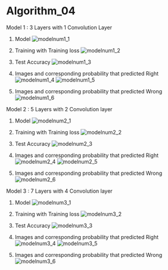 # Algorithm_04

Model 1 : 3 Layers with 1 Convolution Layer
1. Model
![modelnum1_1](https://user-images.githubusercontent.com/45807988/83399227-d31adc00-a43b-11ea-8000-8806496e3617.jpg)

2. Training with Training loss
![modelnum1_2](https://user-images.githubusercontent.com/45807988/83399228-d44c0900-a43b-11ea-8d6f-2e755e19d65e.jpg)

3. Test Accuracy
![modelnum1_3](https://user-images.githubusercontent.com/45807988/83399229-d44c0900-a43b-11ea-9415-174f748268d1.jpg)

4. Images and corresponding probability that predicted Right
![modelnum1_4](https://user-images.githubusercontent.com/45807988/83399231-d4e49f80-a43b-11ea-98ed-52d6748a570f.jpg)
![modelnum1_5](https://user-images.githubusercontent.com/45807988/83399233-d57d3600-a43b-11ea-9447-8a84568f4f86.jpg)

5. Images and corresponding probability that predicted Wrong
![modelnum1_6](https://user-images.githubusercontent.com/45807988/83399235-d57d3600-a43b-11ea-850a-9d7f93dd6273.jpg)

Model 2 : 5 Layers with 2 Convolution layer
1. Model
![modelnum2_1](https://user-images.githubusercontent.com/45807988/83399236-d615cc80-a43b-11ea-9a3b-c295836bdd89.jpg)

2. Training with Training loss
![modelnum2_2](https://user-images.githubusercontent.com/45807988/83399237-d615cc80-a43b-11ea-96da-68e4716e0159.jpg)

3. Test Accuracy
![modelnum2_3](https://user-images.githubusercontent.com/45807988/83399239-d6ae6300-a43b-11ea-9d23-f235ac6fa5aa.jpg)

4. Images and corresponding probability that predicted Right
![modelnum2_4](https://user-images.githubusercontent.com/45807988/83399240-d6ae6300-a43b-11ea-9d2e-522d20bed263.jpg)
![modelnum2_5](https://user-images.githubusercontent.com/45807988/83399241-d746f980-a43b-11ea-951b-44bd2db3f44b.jpg)

5. Images and corresponding probability that predicted Wrong
![modelnum2_6](https://user-images.githubusercontent.com/45807988/83399242-d746f980-a43b-11ea-9d2e-3d98ef0139cb.jpg)


Model 3 : 7 Layers with 4 Convolution layer
1. Model
![modelnum3_1](https://user-images.githubusercontent.com/45807988/83399245-d7df9000-a43b-11ea-8a96-be9b44cf22e4.jpg)

2. Training with Training loss
![modelnum3_2](https://user-images.githubusercontent.com/45807988/83399246-d7df9000-a43b-11ea-8fbb-e8a8cf27a895.jpg)

3. Test Accuracy
![modelnum3_3](https://user-images.githubusercontent.com/45807988/83399248-d8782680-a43b-11ea-99be-493b611ada63.jpg)

4. Images and corresponding probability that predicted Right
![modelnum3_4](https://user-images.githubusercontent.com/45807988/83399250-d8782680-a43b-11ea-86cb-bb64b181ae7c.jpg)
![modelnum3_5](https://user-images.githubusercontent.com/45807988/83399251-d910bd00-a43b-11ea-9ab4-4dde08505f63.jpg)

5. Images and corresponding probability that predicted Wrong
![modelnum3_6](https://user-images.githubusercontent.com/45807988/83399253-d9a95380-a43b-11ea-8d1f-593087ab60d3.jpg)
